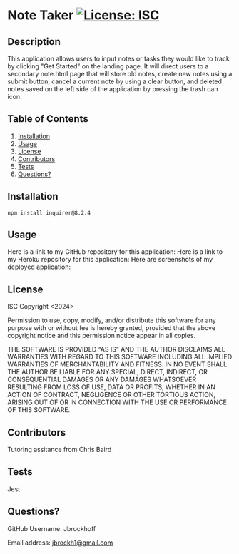 # Note Taker [![License: ISC](https://img.shields.io/badge/License-ISC-blue.svg)](https://opensource.org/licenses/ISC)
  
## Description
This application allows users to input notes or tasks they would like to track by clicking "Get Started" on the landing page. It will direct users to a secondary note.html page that will store old notes, create new notes using a submit button, cancel a current note by using a clear button, and deleted notes saved on the left side of the application by pressing the trash can icon.

## Table of Contents
1. [Installation](#installation)
2. [Usage](#usage)
3. [License](#license)
4. [Contributors](#contributors)
5. [Tests](#tests)
6. [Questions?](#questions)

## Installation
    npm install inquirer@8.2.4

## Usage
Here is a link to my GitHub repository for this application: Here is a link to my Heroku repository for this application:  Here are screenshots of my deployed application:

## License
ISC
Copyright <2024> <Jennie Brockhoff>

Permission to use, copy, modify, and/or distribute this software for any purpose with or without fee is hereby granted, provided that the above copyright notice and this permission notice appear in all copies.

THE SOFTWARE IS PROVIDED “AS IS” AND THE AUTHOR DISCLAIMS ALL WARRANTIES WITH REGARD TO THIS SOFTWARE INCLUDING ALL IMPLIED WARRANTIES OF MERCHANTABILITY AND FITNESS. IN NO EVENT SHALL THE AUTHOR BE LIABLE FOR ANY SPECIAL, DIRECT, INDIRECT, OR CONSEQUENTIAL DAMAGES OR ANY DAMAGES WHATSOEVER RESULTING FROM LOSS OF USE, DATA OR PROFITS, WHETHER IN AN ACTION OF CONTRACT, NEGLIGENCE OR OTHER TORTIOUS ACTION, ARISING OUT OF OR IN CONNECTION WITH THE USE OR PERFORMANCE OF THIS SOFTWARE.

## Contributors
Tutoring assitance from Chris Baird

## Tests
Jest

## Questions?
GitHub Username: Jbrockhoff

Email address: jbrockh1@gmail.com
